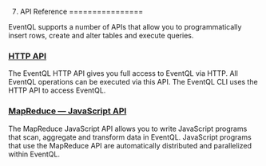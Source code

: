 7. API Reference
================

EventQL supports a number of APIs that allow you to programmatically insert
rows, create and alter tables and execute queries.

### [HTTP API](http/)

The EventQL HTTP API gives you full access to EventQL via HTTP. All EventQL
operations can be executed via this API. The EventQL CLI uses the HTTP API to
access EventQL.


### [MapReduce &mdash; JavaScript API](javascript_mapreduce)

The MapReduce JavaScript API allows you to write JavaScript programs that scan,
aggregate and transform data in EventQL. JavaScript programs that use the MapReduce
API are automatically distributed and parallelized within EventQL.
